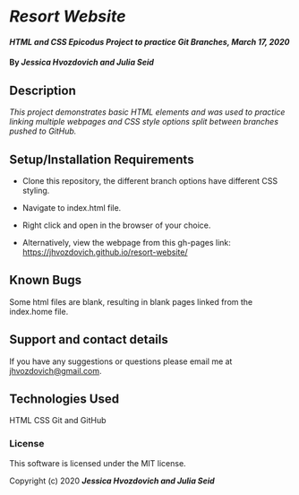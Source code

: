 # _Resort Website_

#### _HTML and CSS Epicodus Project to practice Git Branches, March 17, 2020_

#### By _**Jessica Hvozdovich and Julia Seid**_

## Description

_This project demonstrates basic HTML elements and was used to practice linking multiple webpages and CSS style options split between branches pushed to GitHub._

## Setup/Installation Requirements

* Clone this repository, the different branch options have different CSS styling.
* Navigate to index.html file.
* Right click and open in the browser of your choice.

* Alternatively, view the webpage from this gh-pages link:
https://jhvozdovich.github.io/resort-website/


## Known Bugs

Some html files are blank, resulting in blank pages linked from the index.home file.

## Support and contact details

If you have any suggestions or questions please email me at jhvozdovich@gmail.com.

## Technologies Used

HTML
CSS
Git and GitHub

### License

This software is licensed under the MIT license.

Copyright (c) 2020 **_Jessica Hvozdovich and Julia Seid_**